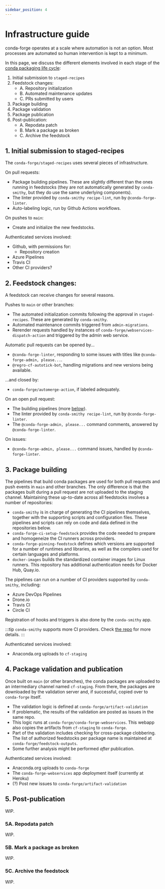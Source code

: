 ```yaml
---
sidebar_position: 4
---
```


# Infrastructure guide

conda-forge operates at a scale where automation is not an option.
Most processes are automated so human intervention is kept to a minimum.

In this page, we discuss the different elements involved in each stage of the [conda packaging life cycle](/docs/user/life-cycle/index.md):

1. Initial submission to `staged-recipes`
2. Feedstock changes:
   - A. Repository initialization
   - B. Automated maintenance updates
   - C. PRs submitted by users
3. Package building
4. Package validation
5. Package publication
6. Post-publication:
   - A. Repodata patch
   - B. Mark a package as broken
   - C. Archive the feedstock

## 1. Initial submission to staged-recipes

The `conda-forge/staged-recipes` uses several pieces of infrastructure.

On pull requests:

- Package building pipelines. These are slightly different than the ones running in feedstocks (they are not automatically generated by `conda-smithy`, but they do use the same underlying components).
- The linter provided by `conda-smithy recipe-lint`, run by `@conda-forge-linter`.
- Auto-labeling logic, run by Github Actions workflows.

On pushes to `main`:

- Create and initialize the new feedstocks.

Authenticated services involved:

- Github, with permissions for:
  - Repository creation
- Azure Pipelines
- Travis CI
- Other CI providers?

## 2. Feedstock changes:

A feedstock can receive changes for several reasons.

Pushes to `main` or other branches:

- The automated initialization commits following the approval in `staged-recipes`. These are generated by `conda-smithy`.
- Automated maintenance commits triggered from `admin-migrations`.
- Rerender requests handled by instances of `conda-forge/webservices-dispatch-action` and triggered by the admin web service.

Automatic pull requests can be opened by...

- `@conda-forge-linter`, responding to some issues with titles like `@conda-forge-admin, please...`.
- `@regro-cf-autotick-bot`, handling migrations and new versions being available.

...and closed by:

- `conda-forge/automerge-action`, if labeled adequately.

On an open pull request:

- The building pipelines (more [below](#3-package-building)).
- The linter provided by `conda-smithy recipe-lint`, run by `@conda-forge-linter`.
- The `@conda-forge-admin, please...` command comments, answered by `@conda-forge-linter`.

On issues:

- `@conda-forge-admin, please...` command issues, handled by `@conda-forge-linter`.

## 3. Package building

The pipelines that build conda packages are used for both pull requests and push events in `main` and other branches. The only difference is that the packages built during a pull request are not uploaded to the staging channel. Maintaining these up-to-date across all feedstocks involves a number of repositories:

- `conda-smithy` is in charge of generating the CI pipelines themselves, together with the supporting scripts and configuration files. These pipelines and scripts can rely on code and data defined in the repositories below.
- `conda-forge-ci-setup-feedstock` provides the code needed to prepare and homogeneize the CI runners across providers.
- `conda-forge-pinning-feedstock` defines which versions are supported for a number of runtimes and libraries, as well as the compilers used for certain languages and platforms.
- `docker-images` builds the standardized container images for Linux runners.
  This repository has additional authentication needs for Docker Hub, Quay.io.

The pipelines can run on a number of CI providers supported by `conda-smithy`, including:

- Azure DevOps Pipelines
- Drone.io
- Travis CI
- Circle CI

Registration of hooks and triggers is also done by the `conda-smithy` app.

:::tip
`conda-smithy` supports more CI providers. Check [the repo][conda-smithy] for more details.
:::

Authenticated services involved:

- Anaconda.org uploads to `cf-staging`

## 4. Package validation and publication

Once built on `main` (or other branches), the conda packages are uploaded to an intermediary channel named `cf-staging`. From there, the packages are downloaded by the validation server and, if successful, copied over to `conda-forge` itself.

- The validation logic is defined at `conda-forge/artifact-validation`
- If problematic, the results of the validation are posted as issues in the same repo.
- This logic runs at `conda-forge/conda-forge-webservices`. This webapp also copies the artifacts from `cf-staging` to `conda-forge`.
- Part of the validation includes checking for cross-package clobbering. The list of authorized feedstocks per package name is maintained at `conda-forge/feedstock-outputs`.
- Some further analysis might be performed _after_ publication.

Authenticated services involved:

- Anaconda.org uploads to `conda-forge`
- The `conda-forge-webservices` app deployment itself (currently at Heroku)
- (?) Post new issues to `conda-forge/artifact-validation`

## 5. Post-publication

WIP.

### 5A. Repodata patch

WIP.

### 5B. Mark a package as broken

WIP.

### 5C. Archive the feedstock

WIP.

<!-- LINKS -->

[conda-smithy]: https://github.com/conda-forge/conda-smithy
